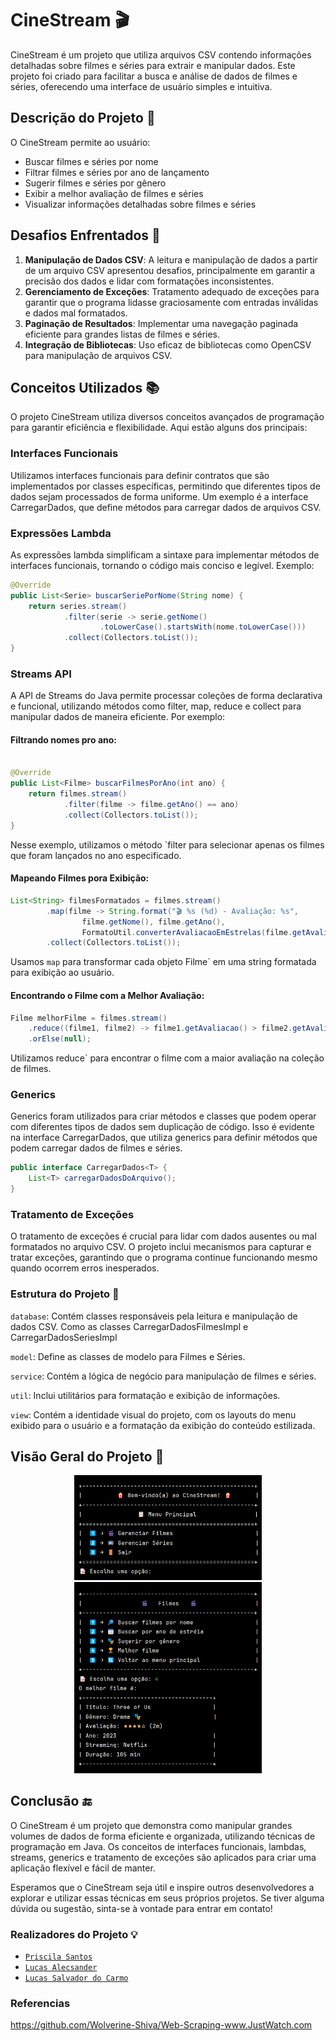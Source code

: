 # CineStream 🎬

CineStream é um projeto que utiliza arquivos CSV contendo informações detalhadas sobre filmes e séries para extrair e manipular dados. Este projeto foi criado para facilitar a busca e análise de dados de filmes e séries, oferecendo uma interface de usuário simples e intuitiva.

## Descrição do Projeto 📜

O CineStream permite ao usuário:
- Buscar filmes e séries por nome
- Filtrar filmes e séries por ano de lançamento
- Sugerir filmes e séries por gênero
- Exibir a melhor avaliação de filmes e séries
- Visualizar informações detalhadas sobre filmes e séries

## Desafios Enfrentados 💪

1. **Manipulação de Dados CSV**: A leitura e manipulação de dados a partir de um arquivo CSV apresentou desafios, principalmente em garantir a precisão dos dados e lidar com formatações inconsistentes.
2. **Gerenciamento de Exceções**: Tratamento adequado de exceções para garantir que o programa lidasse graciosamente com entradas inválidas e dados mal formatados.
3. **Paginação de Resultados**: Implementar uma navegação paginada eficiente para grandes listas de filmes e séries.
4. **Integração de Bibliotecas**: Uso eficaz de bibliotecas como OpenCSV para manipulação de arquivos CSV.

## Conceitos Utilizados 📚
O projeto CineStream utiliza diversos conceitos avançados de programação para garantir eficiência e flexibilidade. Aqui estão alguns dos principais:

### Interfaces Funcionais
Utilizamos interfaces funcionais para definir contratos que são implementados por classes específicas, permitindo que diferentes tipos de dados sejam processados de forma uniforme. Um exemplo é a interface CarregarDados, que define métodos para carregar dados de arquivos CSV.
### Expressões Lambda
As expressões lambda simplificam a sintaxe para implementar métodos de interfaces funcionais, tornando o código mais conciso e legível. Exemplo:
```java
@Override 
public List<Serie> buscarSeriePorNome(String nome) {
    return series.stream()
            .filter(serie -> serie.getNome()
                    .toLowerCase().startsWith(nome.toLowerCase()))
            .collect(Collectors.toList());
}
```

### Streams API
A API de Streams do Java permite processar coleções de forma declarativa e funcional, utilizando métodos como filter, map, reduce e collect para manipular dados de maneira eficiente. Por exemplo:

#### Filtrando nomes pro ano:

```java

@Override
public List<Filme> buscarFilmesPorAno(int ano) {
    return filmes.stream()
            .filter(filme -> filme.getAno() == ano)
            .collect(Collectors.toList());
}
```
Nesse exemplo, utilizamos o método `filter para selecionar apenas os filmes que foram lançados no ano especificado.


#### Mapeando Filmes pora Exibição:

```java
List<String> filmesFormatados = filmes.stream()
        .map(filme -> String.format("🎬 %s (%d) - Avaliação: %s",
                filme.getNome(), filme.getAno(),
                FormatoUtil.converterAvaliacaoEmEstrelas(filme.getAvaliacao())))
        .collect(Collectors.toList());
```

Usamos `map` para transformar cada objeto Filme` em uma string formatada para exibição ao usuário.

#### Encontrando o Filme com a Melhor Avaliação:

```java
Filme melhorFilme = filmes.stream()
    .reduce((filme1, filme2) -> filme1.getAvaliacao() > filme2.getAvaliacao() ? filme1 : filme2)
    .orElse(null);
```
Utilizamos reduce` para encontrar o filme com a maior avaliação na coleção de filmes.



### Generics
Generics foram utilizados para criar métodos e classes que podem operar com diferentes tipos de dados sem duplicação de código. Isso é evidente na interface CarregarDados, que utiliza generics para definir métodos que podem carregar dados de filmes e séries.
```java
public interface CarregarDados<T> {
    List<T> carregarDadosDoArquivo();
}

```

### Tratamento de Exceções
O tratamento de exceções é crucial para lidar com dados ausentes ou mal formatados no arquivo CSV. O projeto inclui mecanismos para capturar e tratar exceções, garantindo que o programa continue funcionando mesmo quando ocorrem erros inesperados.

### Estrutura do Projeto 📂
`database`: Contém classes responsáveis pela leitura e manipulação de dados CSV. Como as classes
CarregarDadosFilmesImpl e CarregarDadosSeriesImpl

`model`: Define as classes de modelo para Filmes e Séries.

`service`: Contém a lógica de negócio para manipulação de filmes e séries.

`util`: Inclui utilitários para formatação e exibição de informações.

`view`: Contém a identidade visual do projeto, com os layouts do menu exibido para o usuário e a formatação da exibição do conteúdo estilizada.

## Visão Geral do Projeto 📱

<p align="center">
  <img src="img/Menu-CineStream.png" alt="Menu CineStream" width="300" />
  <img src="img/Menu-Filme.png" alt="Menu Filme" width="300" />
</p>

## Conclusão 🔚
O CineStream é um projeto que demonstra como manipular grandes volumes de dados de forma eficiente e organizada, utilizando técnicas de programação em Java. Os conceitos de interfaces funcionais, lambdas, streams, generics e tratamento de exceções são aplicados para criar uma aplicação flexível e fácil de manter.

Esperamos que o CineStream seja útil e inspire outros desenvolvedores a explorar e utilizar essas técnicas em seus próprios projetos. Se tiver alguma dúvida ou sugestão, sinta-se à vontade para entrar em contato!
### Realizadores do Projeto 💡
- [`Priscila Santos`](https://github.com/Priscila-Santos)
- [`Lucas Alecsander`](https://github.com/LucasAlec)
- [`Lucas Salvador do Carmo`](https://github.com/lucksc2805)


### Referencias
https://github.com/Wolverine-Shiva/Web-Scraping-www.JustWatch.com